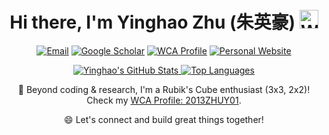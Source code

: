 <div align="center">

  <h1>
    Hi there, I'm Yinghao Zhu (朱英豪)
    <img src="https://media.giphy.com/media/hvRJCLFzcasrR4ia7z/giphy.gif" width="30px" alt="Waving hand">
  </h1>

  <p>
    <a href="mailto:yhzhu99@gmail.com"><img src="https://img.shields.io/badge/Email-yhzhu99%40gmail.com-D14836?style=for-the-badge&logo=gmail&logoColor=white" alt="Email"/></a>
    <a href="https://scholar.google.com/citations?user=LYrsSoEAAAAJ"><img src="https://img.shields.io/badge/Google_Scholar-LYrsSoEAAAAJ-4285F4?style=for-the-badge&logo=googlescholar&logoColor=white&labelColor=4285F4" alt="Google Scholar"/></a>
    <a href="https://www.worldcubeassociation.org/persons/2013ZHUY01"><img src="https://img.shields.io/badge/WCA_ID-2013ZHUY01-orange?style=for-the-badge&logo=worldcubeassociation&logoColor=white&labelColor=orange" alt="WCA Profile"/></a>
    <a href="https://yhzhu99.github.io/"><img src="https://img.shields.io/badge/Website-yhzhu99.github.io-3cb371?style=for-the-badge&logo=FirefoxBroswer&logoColor=white&labelColor=3cb371" alt="Personal Website"/></a>
    <!-- Note: Changed website badge color slightly for better harmony & a more generic browser logo -->
  </p>

  <p>
    <a href="https://github.com/yhzhu99">
      <img src="https://github-readme-stats.vercel.app/api?username=yhzhu99&show_icons=true&count_private=true&hide=prs&theme=catppuccin_latte&border_radius=10&card_width=490" alt="Yinghao's GitHub Stats" />
    </a>
    <a href="https://github.com/yhzhu99">
      <img src="https://github-readme-stats.vercel.app/api/top-langs/?username=yhzhu99&layout=compact&langs_count=8&theme=catppuccin_latte&border_radius=10&card_width=300" alt="Top Languages" />
      <!-- Adjusted card_width for potential side-by-side display; might need tweaking based on actual rendering -->
    </a>
  </p>

  <p>
    🧩 Beyond coding & research, I'm a Rubik's Cube enthusiast (3x3, 2x2)!
    <br/>
    Check my <a href="https://www.worldcubeassociation.org/persons/2013ZHUY01">WCA Profile: 2013ZHUY01</a>.
  </p>

  <p>
    😄 Let's connect and build great things together!
  </p>

</div>
